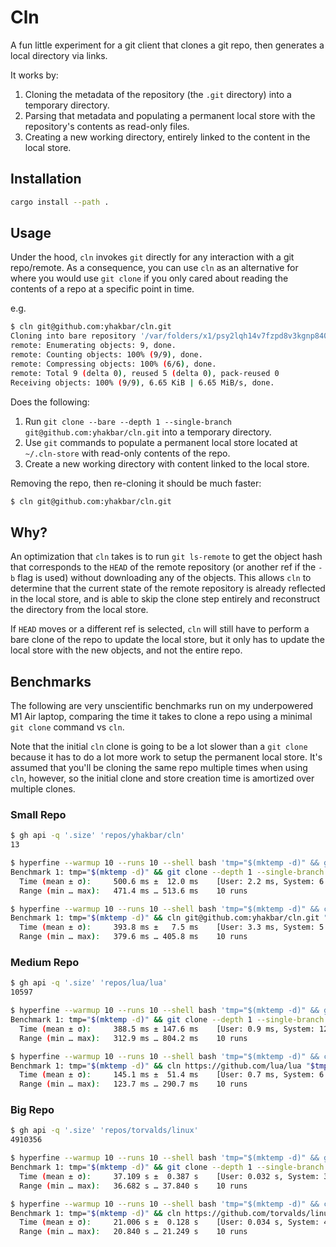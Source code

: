 # Cln

A fun little experiment for a git client that clones a git repo, then generates a local directory via links.

It works by:

1. Cloning the metadata of the repository (the `.git` directory) into a temporary directory.
2. Parsing that metadata and populating a permanent local store with the repository's contents as read-only files.
3. Creating a new working directory, entirely linked to the content in the local store.

## Installation

```bash
cargo install --path .
```

## Usage

Under the hood, `cln` invokes `git` directly for any interaction with a git repo/remote. As a consequence, you can use `cln` as an alternative for where you would use `git clone` if you only cared about reading the contents of a repo at a specific point in time.

e.g.

```bash
$ cln git@github.com:yhakbar/cln.git
Cloning into bare repository '/var/folders/x1/psy2lqh14v7fzpd8v3kgnp840000gn/T/cln.Iyh9s29qc6sN'...
remote: Enumerating objects: 9, done.
remote: Counting objects: 100% (9/9), done.
remote: Compressing objects: 100% (6/6), done.
remote: Total 9 (delta 0), reused 5 (delta 0), pack-reused 0
Receiving objects: 100% (9/9), 6.65 KiB | 6.65 MiB/s, done.
```

Does the following:

1. Run `git clone --bare --depth 1 --single-branch git@github.com:yhakbar/cln.git` into a temporary directory.
2. Use `git` commands to populate a permanent local store located at `~/.cln-store` with read-only contents of the repo.
3. Create a new working directory with content linked to the local store.

Removing the repo, then re-cloning it should be much faster:

```bash
$ cln git@github.com:yhakbar/cln.git
```

## Why?

An optimization that `cln` takes is to run `git ls-remote` to get the object hash that corresponds to the `HEAD` of the remote repository (or another ref if the `-b` flag is used) without downloading any of the objects. This allows `cln` to determine that the current state of the remote repository is already reflected in the local store, and is able to skip the clone step entirely and reconstruct the directory from the local store.

If `HEAD` moves or a different ref is selected, `cln` will still have to perform a bare clone of the repo to update the local store, but it only has to update the local store with the new objects, and not the entire repo.

## Benchmarks

The following are very unscientific benchmarks run on my underpowered M1 Air laptop, comparing the time it takes to clone a repo using a minimal `git clone` command vs `cln`.

Note that the initial `cln` clone is going to be a lot slower than a `git clone` because it has to do a lot more work to setup the permanent local store. It's assumed that you'll be cloning the same repo multiple times when using `cln`, however, so the initial clone and store creation time is amortized over multiple clones.

### Small Repo

```bash
$ gh api -q '.size' 'repos/yhakbar/cln'
13
```

```bash
$ hyperfine --warmup 10 --runs 10 --shell bash 'tmp="$(mktemp -d)" && git clone --depth 1 --single-branch git@github.com:yhakbar/cln.git "$tmp" && rm -rf "$tmp"'
Benchmark 1: tmp="$(mktemp -d)" && git clone --depth 1 --single-branch git@github.com:yhakbar/cln.git "$tmp" && rm -rf "$tmp"
  Time (mean ± σ):     500.6 ms ±  12.0 ms    [User: 2.2 ms, System: 6.7 ms]
  Range (min … max):   471.4 ms … 513.6 ms    10 runs
```

```bash
$ hyperfine --warmup 10 --runs 10 --shell bash 'tmp="$(mktemp -d)" && cln git@github.com:yhakbar/cln.git "$tmp" && rm -rf "$tmp"'
Benchmark 1: tmp="$(mktemp -d)" && cln git@github.com:yhakbar/cln.git "$tmp" && rm -rf "$tmp"
  Time (mean ± σ):     393.8 ms ±   7.5 ms    [User: 3.3 ms, System: 5.1 ms]
  Range (min … max):   379.6 ms … 405.8 ms    10 runs
```

### Medium Repo

```bash
$ gh api -q '.size' 'repos/lua/lua'
10597
```

```bash
$ hyperfine --warmup 10 --runs 10 --shell bash 'tmp="$(mktemp -d)" && git clone --depth 1 --single-branch https://github.com/lua/lua "$tmp" && rm -rf "$tmp"'
Benchmark 1: tmp="$(mktemp -d)" && git clone --depth 1 --single-branch https://github.com/lua/lua "$tmp" && rm -rf "$tmp"
  Time (mean ± σ):     388.5 ms ± 147.6 ms    [User: 0.9 ms, System: 12.1 ms]
  Range (min … max):   312.9 ms … 804.2 ms    10 runs
```

```bash
$ hyperfine --warmup 10 --runs 10 --shell bash 'tmp="$(mktemp -d)" && cln https://github.com/lua/lua "$tmp" && rm -rf "$tmp"'
Benchmark 1: tmp="$(mktemp -d)" && cln https://github.com/lua/lua "$tmp" && rm -rf "$tmp"
  Time (mean ± σ):     145.1 ms ±  51.4 ms    [User: 0.7 ms, System: 6.9 ms]
  Range (min … max):   123.7 ms … 290.7 ms    10 runs
```

### Big Repo

```bash
$ gh api -q '.size' 'repos/torvalds/linux'
4910356
```

```bash
$ hyperfine --warmup 10 --runs 10 --shell bash 'tmp="$(mktemp -d)" && git clone --depth 1 --single-branch https://github.com/torvalds/linux "$tmp" && rm -rf "$tmp"'
Benchmark 1: tmp="$(mktemp -d)" && git clone --depth 1 --single-branch https://github.com/torvalds/linux "$tmp" && rm -rf "$tmp"
  Time (mean ± σ):     37.109 s ±  0.387 s    [User: 0.032 s, System: 3.517 s]
  Range (min … max):   36.682 s … 37.840 s    10 runs
```

```bash
$ hyperfine --warmup 10 --runs 10 --shell bash 'tmp="$(mktemp -d)" && cln https://github.com/torvalds/linux "$tmp" && rm -rf "$tmp"'
Benchmark 1: tmp="$(mktemp -d)" && cln https://github.com/torvalds/linux "$tmp" && rm -rf "$tmp"
  Time (mean ± σ):     21.006 s ±  0.128 s    [User: 0.034 s, System: 4.358 s]
  Range (min … max):   20.840 s … 21.249 s    10 runs
```
